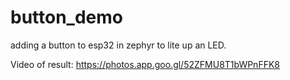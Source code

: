 # button_demo
adding a button to esp32 in zephyr to lite up an LED.

Video of result:
https://photos.app.goo.gl/52ZFMU8T1bWPnFFK8
